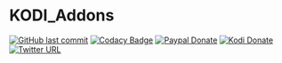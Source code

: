 # KODI_Addons
[![GitHub last commit](https://img.shields.io/github/last-commit/Lunatixz/KODI_Addons.svg?style=flat-square)](https://github.com/Lunatixz/KODI_Addons/commits/master)
[![Codacy Badge](https://img.shields.io/codacy/grade/efcc007bd689449f8cf89569ac6a311b/master.svg?style=flat-square)](https://www.codacy.com/app/Lunatixz/KODI_Addon/dashboard)
[![Paypal Donate](https://img.shields.io/badge/Donate-Lunatixz-blue.svg?style=flat-square)](https://paypal.me/Lunatixz)
[![Kodi Donate](https://img.shields.io/badge/Donate-Kodi-cyan.svg?style=flat-square)](https://kodi.tv/contribute/donate)
[![Twitter URL](https://img.shields.io/badge/Twitter-@PseudoTV_Live-blue.svg?style=flat-square)](https://twitter.com/PseudoTV_Live)
